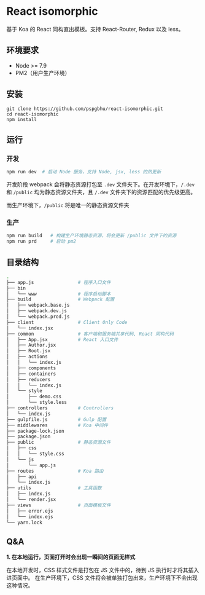 # React isomorphic

基于 Koa 的 React 同构直出模板。支持 React-Router, Redux 以及 less。

## 环境要求

- Node >= 7.9
- PM2（用户生产环境）

## 安装

```
git clone https://github.com/pspgbhu/react-isomorphic.git
cd react-isomorphic
npm install
```

## 运行

### 开发

```bash
npm run dev  # 启动 Node 服务，支持 Node, jsx, less 的热更新
```

开发阶段 webpack 会将静态资源打包至 `.dev` 文件夹下。在开发环境下，`/.dev` 和 `/public` 均为静态资源文件夹，且 `/.dev` 文件夹下的资源匹配的优先级更高。

而生产环境下，`/public` 将是唯一的静态资源文件夹

### 生产

```bash
npm run build   # 构建生产环境静态资源，将会更新 /public 文件下的资源
npm run prd     # 启动 pm2
```


## 目录结构

```bash
.
├── app.js                # 程序入口文件
├── bin
│   └── www               # 程序启动脚本
├── build                 # Webpack 配置
│   ├── webpack.base.js
│   ├── webpack.dev.js
│   └── webpack.prod.js
├── client                # Client Only Code
│   └── index.jsx
├── common                # 客户端和服务端共享代码, React 同构代码
│   ├── App.jsx           # React 入口文件
│   ├── Author.jsx
│   ├── Root.jsx
│   ├── actions
│   │   └── index.js
│   ├── components
│   ├── containers
│   ├── reducers
│   │   └── index.js
│   └── style
│       ├── demo.css
│       └── style.less
├── controllers           # Controllers
│   └── index.js
├── gulpfile.js           # Gulp 配置
├── middlewares           # Koa 中间件
├── package-lock.json
├── package.json
├── public                # 静态资源文件
│   ├── css
│   │   └── style.css
│   └── js
│       └── app.js
├── routes                # Koa 路由
│   ├── api
│   └── index.js
├── utils                 # 工具函数
│   ├── index.js
│   └── render.jsx
├── views                 # 页面模板文件
│   ├── error.ejs
│   └── index.ejs
└── yarn.lock

```

## Q&A

**1. 在本地运行，页面打开时会出现一瞬间的页面无样式**

在本地开发时，CSS 样式文件是打包在 JS 文件中的，待到 JS 执行时才将其插入进页面中。 在生产环境下，CSS 文件将会被单独打包出来，生产环境下不会出现这种情况。
